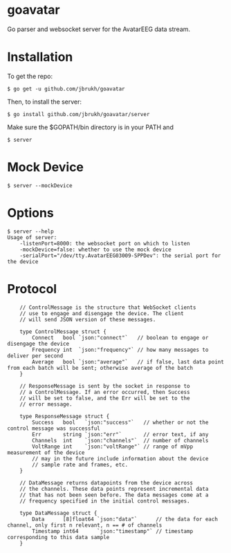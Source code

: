 goavatar
========

Go parser and websocket server for the AvatarEEG data stream.

Installation
============

To get the repo:

    $ go get -u github.com/jbrukh/goavatar

Then, to install the server:

    $ go install github.com/jbrukh/goavatar/server

Make sure the $GOPATH/bin directory is in your PATH and

    $ server

Mock Device
===========

    $ server --mockDevice
    
Options
=======

    $ server --help
    Usage of server:
        -listenPort=8000: the websocket port on which to listen
        -mockDevice=false: whether to use the mock device
        -serialPort="/dev/tty.AvatarEEG03009-SPPDev": the serial port for the device

Protocol
========

        // ControlMessage is the structure that WebSocket clients
        // use to engage and disengage the device. The client
        // will send JSON version of these messages.
        
        type ControlMessage struct {
            Connect   bool `json:"connect"`   // boolean to engage or disengage the device
        	Frequency int  `json:"frequency"` // how many messages to deliver per second
        	Average   bool `json:"average"`   // if false, last data point from each batch will be sent; otherwise average of the batch
        }
        
        // ResponseMessage is sent by the socket in response to
        // a ControlMessage. If an error occurred, then Success
        // will be set to false, and the Err will be set to the
        // error message.
        
        type ResponseMessage struct {
        	Success   bool   `json:"success"`   // whether or not the control message was successful
        	Err       string `json:"err"`       // error text, if any
        	Channels  int    `json:"channels"`  // number of channels
        	VoltRange int    `json:"voltRange"` // range of mVpp measurement of the device
        	// may in the future include information about the device
        	// sample rate and frames, etc.
        }
        
        // DataMessage returns datapoints from the device across 
        // the channels. These data points represent incremental data
        // that has not been seen before. The data messages come at a 
        // frequency specified in the initial control messages.
        
        type DataMessage struct {
        	Data      [8]float64 `json:"data"`      // the data for each channel, only first n relevant, n == # of channels
        	Timestamp int64      `json:"timestamp"` // timestamp corresponding to this data sample
        }
